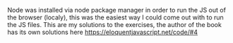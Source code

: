 Node was installed via node package manager in order to run the JS out of the browser (localy), this was the easiest way I could come out with to run the JS files.
This are my solutions to the exercises, the author of the book has its own solutions here https://eloquentjavascript.net/code/#4